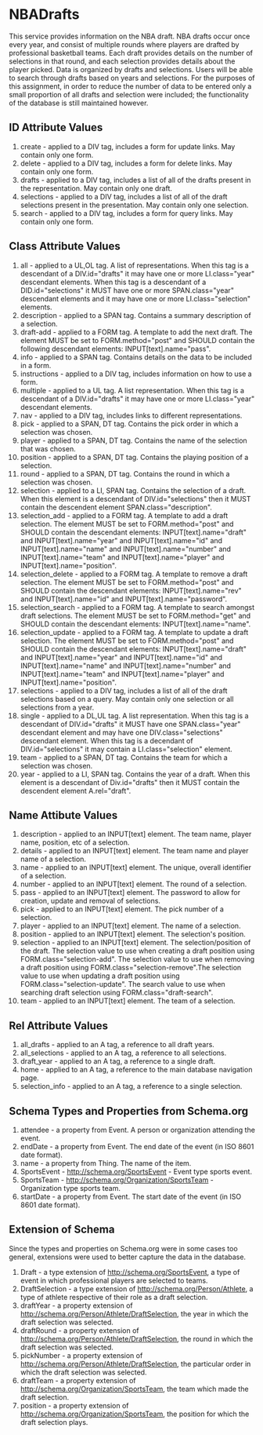 NBADrafts
=========
This service provides information on the NBA draft. 
NBA drafts occur once every year, and consist of multiple rounds where players are drafted by professional basketball teams. 
Each draft provides details on the number of selections in that round, and each selection provides details about the player picked. 
Data is organized by drafts and selections. Users will be able to search through drafts based on years and selections.
For the purposes of this assignment, in order to reduce the number of data to be entered only a small proportion of all drafts and selection were included; the functionality of the database is still maintained however. 

ID Attribute Values
-------------------
1. create - applied to a DIV tag, includes a form for update links. May contain only one form.
1. delete - applied to a DIV tag, includes a form for delete links. May contain only one form. 
1. drafts - applied to a DIV tag, includes a list of all of the drafts present in the representation. May contain only one draft. 
1. selections - applied to a DIV tag, includes a list of all of the draft selections present in the presentation. May contain only one selection. 
1. search - applied to a DIV tag, includes a form for query links. May contain only one form.
    
Class Attribute Values 
----------------------
1. all - applied to a UL,OL tag. A list of representations. When this tag is a descendant of a  DIV.id="drafts" it may have  one or more LI.class="year" descendant elements.  When this tag is a descendant of a  DID.id="selections" it MUST have one or more SPAN.class="year" descendant elements and it may have one or more LI.class="selection" elements. 
1. description - applied to a SPAN tag. Contains a summary description of a selection. 
1. draft-add - applied to a FORM tag. A template to add the next draft. The element MUST be set to FORM.method="post" and SHOULD contain the following descendant elements: INPUT[text].name="pass".
1. info - applied to a SPAN tag. Contains details on the data to be included in a form. 
1. instructions - applied to a DIV tag, includes information on how to use a form. 
1. multiple - applied to a UL tag. A list representation. When this tag is a descendant of a DIV.id="drafts" it may have one or more LI.class="year" descendant elements.
1. nav - applied to a DIV tag, includes links to different representations. 
1. pick - applied to a SPAN, DT tag. Contains the pick order in which a selection was chosen.
1. player - applied to a SPAN, DT tag. Contains the name of the selection that was chosen.
1. position - applied to a SPAN, DT tag. Contains the playing position of a selection.
1. round - applied to a SPAN, DT tag. Contains the round in which a selection was chosen.
1. selection - applied to a LI, SPAN tag. Contains the selection of a draft. When this element is a descendant of DIV.id="selections" then it MUST contain the descendent element SPAN.class="description".
1. selection_add - applied to a FORM tag. A template to add a draft selection. The element MUST be set to FORM.method="post" and SHOULD contain the descendant elements: INPUT[text].name="draft" and INPUT[text].name="year" and INPUT[text].name="id" and INPUT[text].name="name" and INPUT[text].name="number" and INPUT[text].name="team" and INPUT[text].name="player" and INPUT[text].name="position".
1. selection_delete - applied to a FORM tag. A template to remove a draft selection. The element MUST be set to FORM.method="post" and SHOULD contain the descendant elements: INPUT[text].name="rev" and INPUT[text].name="id" and INPUT[text].name="password".
1. selection_search - applied to a FORM tag. A template to search amongst draft selections. The element MUST be set to FORM.method="get" and SHOULD contain the descendant elements: INPUT[text].name="name".
1. selection_update - applied to a FORM tag. A template to update a draft selection. The element MUST be set to FORM.method="post" and SHOULD contain the descendant elements: INPUT[text].name="draft" and INPUT[text].name="year" and INPUT[text].name="id" and INPUT[text].name="name" and INPUT[text].name="number" and INPUT[text].name="team" and INPUT[text].name="player" and INPUT[text].name="position".
1. selections - applied to  a DIV tag, includes a list of all of the draft selections based on a query. May contain only one selection or all selections from a year.
1. single - applied to a DL,UL tag. A list representation. When this tag is a descendant of DIV.id="drafts" it MUST have one SPAN.class="year" descendant element and may have one DIV.class="selections" descendant element. When this tag is a decendant of DIV.id="selections" it may contain a LI.class="selection" element. 
1. team - applied to a SPAN, DT tag. Contains the team for which a selection was chosen.
1. year - applied to a LI, SPAN tag. Contains the year of a draft. When this element is a descendant of Div.id="drafts" then it MUST contain the descendent element A.rel="draft". 
    
Name Attibute Values
--------------------
1. description - applied to an INPUT[text] element. The team name, player name, position, etc of a selection. 
1. details - applied to an INPUT[text] element. The team name and player name of a selection.
1. name  - applied to an INPUT[text] element. The unique, overall identifier of a selection.
1. number - applied to an INPUT[text] element. The round of a selection.
1. pass - applied to an INPUT[text] element. The password to allow for creation, update and removal of selections.
1. pick - applied to an INPUT[text] element. The pick number of a selection.
1. player  - applied to an INPUT[text] element. The name of a selection.
1. position  - applied to an INPUT[text] element. The selection's position.
1. selection - applied to an INPUT[text] element. The selection/position of the draft. The selection value to use when creating a draft position using FORM.class="selection-add". The selection value to use when removing a draft position using FORM.class="selection-remove".The selection value to use when updating a draft position using FORM.class="selection-update". The search value to use when searching draft selection using FORM.class="draft-search".
1. team - applied to an INPUT[text] element. The team of a selection.

	
Rel Attribute Values
--------------------
1. all_drafts - applied to an A tag, a reference to all draft years.
1. all_selections - applied to an A tag, a reference to all selections.
1. draft_year - applied to an A tag, a reference to a single draft. 
1. home - applied to an A tag, a reference to the main database navigation page. 
1. selection_info - applied to an A tag, a reference to a single selection.


Schema Types and Properties from Schema.org
-------------------------------------------
1. attendee - a property from Event. A person or organization attending the event.
1. endDate - a property from Event. The end date of the event (in ISO 8601 date format).
1. name - a property from Thing. The name of the item.
1. SportsEvent - http://schema.org/SportsEvent - Event type sports event.
1. SportsTeam - http://schema.org/Organization/SportsTeam - Organization type sports team.
1. startDate - a property from Event. The start date of the event (in ISO 8601 date format).

Extension of Schema
--------------------
Since the types and properties on Schema.org were in some cases too general, extensions were used to better capture the data in the database. 

1. Draft - a type extension of http://schema.org/SportsEvent, a type of event in which professional players are selected to teams.
1. DraftSelection - a type extension of http://schema.org/Person/Athlete, a type of athlete respective of their role as a draft selection.
1. draftYear - a property extension of http://schema.org/Person/Athlete/DraftSelection, the year in which the draft selection was selected.
1. draftRound -  a property extension of http://schema.org/Person/Athlete/DraftSelection, the round in which the draft selection was selected.
1. pickNumber - a property extension of http://schema.org/Person/Athlete/DraftSelection, the particular order in which the draft selection was selected.
1. draftTeam - a property extension of http://schema.org/Organization/SportsTeam, the team which made the draft selection. 
1. position - a property extension of http://schema.org/Organization/SportsTeam, the position for which the draft selection plays. 